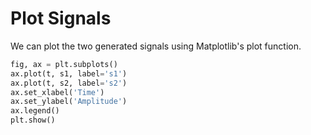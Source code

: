 # Plot Signals

We can plot the two generated signals using Matplotlib's plot function.

```python
fig, ax = plt.subplots()
ax.plot(t, s1, label='s1')
ax.plot(t, s2, label='s2')
ax.set_xlabel('Time')
ax.set_ylabel('Amplitude')
ax.legend()
plt.show()
```
